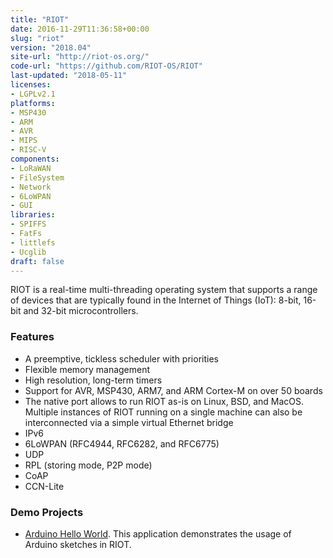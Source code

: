 ```yaml
---
title: "RIOT"
date: 2016-11-29T11:36:58+00:00
slug: "riot"
version: "2018.04"
site-url: "http://riot-os.org/"
code-url: "https://github.com/RIOT-OS/RIOT"
last-updated: "2018-05-11"
licenses: 
- LGPLv2.1
platforms:
- MSP430
- ARM
- AVR
- MIPS
- RISC-V
components:
- LoRaWAN
- FileSystem
- Network
- 6LoWPAN
- GUI
libraries:
- SPIFFS
- FatFs
- littlefs
- Ucglib
draft: false
---
```

RIOT is a real-time multi-threading operating system that supports a range of devices that are typically found in the Internet of Things (IoT): 8-bit, 16-bit and 32-bit microcontrollers.

<!--more-->

### Features
- A preemptive, tickless scheduler with priorities
- Flexible memory management
- High resolution, long-term timers
- Support for AVR, MSP430, ARM7, and ARM Cortex-M on over 50 boards
- The native port allows to run RIOT as-is on Linux, BSD, and MacOS. Multiple instances of RIOT running on a single machine can also be interconnected via a simple virtual Ethernet bridge
- IPv6
- 6LoWPAN (RFC4944, RFC6282, and RFC6775)
- UDP
- RPL (storing mode, P2P mode)
- CoAP
- CCN-Lite


### Demo Projects
- [Arduino Hello World](https://github.com/RIOT-OS/RIOT/tree/master/examples/arduino_hello-world). This application demonstrates the usage of Arduino sketches in RIOT.
